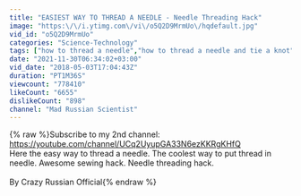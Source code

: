 ```yaml
---
title: "EASIEST WAY TO THREAD A NEEDLE - Needle Threading Hack"
image: "https:\/\/i.ytimg.com\/vi\/o5Q2D9MrmUo\/hqdefault.jpg"
vid_id: "o5Q2D9MrmUo"
categories: "Science-Technology"
tags: ["how to thread a needle","how to thread a needle and tie a knot","threading a needle"]
date: "2021-11-30T06:34:02+03:00"
vid_date: "2018-05-03T17:04:43Z"
duration: "PT1M36S"
viewcount: "778410"
likeCount: "6655"
dislikeCount: "898"
channel: "Mad Russian Scientist"
---
```

{% raw %}Subscribe to my 2nd channel: <a rel="nofollow" target="blank" href="https://youtube.com/channel/UCq2UyupGA33N6ezKKRgKHfQ">https://youtube.com/channel/UCq2UyupGA33N6ezKKRgKHfQ</a><br />Here the easy way to thread a needle. The coolest way to put thread in needle. Awesome sewing hack. Needle threading hack.<br /><br />By Crazy Russian Official{% endraw %}
